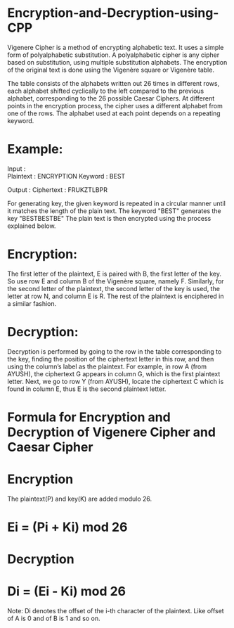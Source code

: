 # Encryption-and-Decryption-using-CPP
Vigenere Cipher is a method of encrypting alphabetic text. It uses a simple form of polyalphabetic substitution. A polyalphabetic cipher is any cipher based on substitution, using multiple substitution alphabets. The encryption of the original text is done using the Vigenère square or Vigenère table.

The table consists of the alphabets written out 26 times in different rows, each alphabet shifted cyclically to the left compared to the previous alphabet, corresponding to the 26 possible Caesar Ciphers.
At different points in the encryption process, the cipher uses a different alphabet from one of the rows.
The alphabet used at each point depends on a repeating keyword.


# Example: 
Input :  
Plaintext : ENCRYPTION
Keyword : BEST

Output : 
Ciphertext : FRUKZTLBPR

For generating key, the given keyword is repeated in a circular manner until it matches the length of the plain text.
The keyword "BEST" generates the key "BESTBESTBE"
The plain text is then encrypted using the process explained below.

# Encryption:
The first letter of the plaintext, E is paired with B, the first letter of the key. So use row E and column B of the Vigenère square, namely F. Similarly, for the second letter of the plaintext, the second letter of the key is used, the letter at row N, and column E is R. The rest of the plaintext is enciphered in a similar fashion. 

# Decryption:
Decryption is performed by going to the row in the table corresponding to the key, finding the position of the ciphertext letter in this row, and then using the column’s label as the plaintext. For example, in row A (from AYUSH), the ciphertext G appears in column G, which is the first plaintext letter. Next, we go to row Y (from AYUSH), locate the ciphertext C which is found in column E, thus E is the second plaintext letter. 

# Formula for Encryption and Decryption of Vigenere Cipher and Caesar Cipher  

# Encryption
The plaintext(P) and key(K) are added modulo 26.
# Ei = (Pi + Ki) mod 26

# Decryption
# Di = (Ei - Ki) mod 26

Note: Di denotes the offset of the i-th character of the plaintext. Like offset of A is 0 and of B is 1 and so on.
